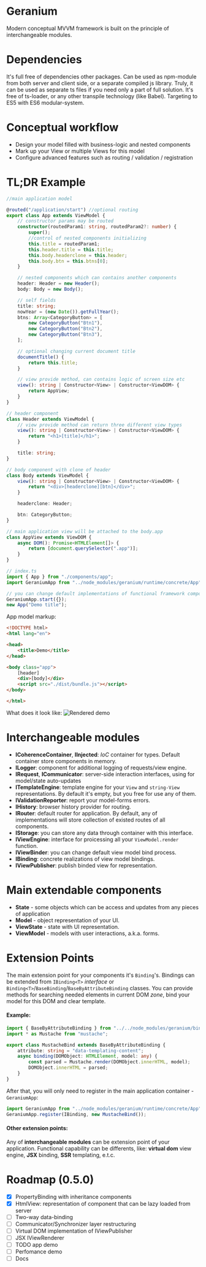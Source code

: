 # Geranium
Modern conceptual MVVM framework is built on the principle of interchangeable modules. 

# Dependencies
It's full free of dependencies other packages. Can be used as npm-module from both server and client side, or a separate compiled js library. Truly, it can be used as separate ts files if you need only a part of full solution. It's free of ts-loader, or any other transpile technology (like Babel). Targeting to ES5 with ES6 modular-system.

# Conceptual workflow

* Design your model filled with business-logic and nested components
* Mark up your View or multiple Views for this model
* Configure advanced features such as routing / validation / registration

# TL;DR Example

````typescript
//main application model

@routed("/application/start") //optional routing
export class App extends ViewModel {
    // constructor params may be routed
    constructor(routedParam1: string, routedParam2?: number) {
        super();
        //control of nested components initializing
        this.title = routedParam1;
        this.header.title = this.title;
        this.body.headerclone = this.header;
        this.body.btn = this.btns[0];
    }

    // nested components which can contains another components
    header: Header = new Header();
    body: Body = new Body();

    // self fields
    title: string;
    nowYear = (new Date()).getFullYear();
    btns: Array<CategoryButton> = [
        new CategoryButton("Btn1"),
        new CategoryButton("Btn2"),
        new CategoryButton("Btn3"),
    ];

    // optional changing current document title
    documentTitle() {
        return this.title;
    }

    // view provide method, can contains logic of screen size etc
    view(): string | Constructor<View> | Constructor<ViewDOM> {
        return AppView;
    }
}

// header component
class Header extends ViewModel {
    // view provide method can return three different view types
    view(): string | Constructor<View> | Constructor<ViewDOM> {
        return "<h1>[title]</h1>";
    }

    title: string;
}

// body component with clone of header
class Body extends ViewModel {
    view(): string | Constructor<View> | Constructor<ViewDOM> {
        return "<div>[headerclone][btn]</div>";
    }

    headerclone: Header;

    btn: CategoryButton;
}

// main application view will be attached to the body.app
class AppView extends ViewDOM {
    async DOM(): Promise<HTMLElement[]> {
        return [document.querySelector(".app")];
    }
}

// index.ts
import { App } from "./components/app";
import GeraniumApp from "../node_modules/geranium/runtime/concrete/App";

// you can change default implementations of functional framework components
GeraniumApp.start({});
new App("Demo title");

````
App model markup:

````html
<!DOCTYPE html>
<html lang="en">

<head>
    <title>Demo</title>
</head>

<body class="app">
    [header]
    <div>[body]</div>
    <script src="./dist/bundle.js"></script>
</body>

</html>
````

What does it look like:
![Rendered demo](https://raw.githubusercontent.com/anetegithub/geranium/master/docs/demorender.PNG)

# Interchangeable modules
* **ICoherenceContainer**, **IInjected**: *IoC* container for types. Default container store components in memory.
* **ILogger**: component for additional logging of requests/view engine.
* **IRequest**, **ICommunicator**: server-side interaction interfaces, using for model/state auto-updates
* **ITemplateEngine**: template engine for your `View` and `string-View` representations. By default it's empty, but you free for use any of them.
* **IValidationReporter**: report your model-forms errors.
* **IHistory**: browser history provider for routing.
* **IRouter**: default router for application. By default, any of implementations will store collection of existed routes of all components.
* **IStorage**: you can store any data through container with this interface.
* **IViewEngine**: interface for proicessing all your `ViewModel.render` function.
* **IViewBinder**: you can change default view model bind process.
* **IBinding**: concrete realizations of view model bindings.
* **IViewPublisher**: publish binded view for representation.

# Main extendable components
* **State** - some objects which can be access and updates from any pieces of application 
* **Model** - object representation of your UI.
* **ViewState** - state with UI representation.
* **ViewModel** - models with user interactions, a.k.a. forms.

# Extension Points
The main extension point for your components it's `Binding`'s. Bindings can be extended from `IBinding<T>` *interface* or `Binding<T>`/`BaseBinding`/`BaseByAttributeBinding` classes. You can provide methods for searching needed elements in current DOM *zone*, bind your model for this DOM and clear template.
#### Example:

````typescript
import { BaseByAttributeBinding } from "../../node_modules/geranium/binding/concrete/base/BaseByAttributeBinding";
import * as Mustache from "mustache";

export class MustacheBind extends BaseByAttributeBinding {
    attribute: string = "data-templating-content";
    async binding(DOMObject: HTMLElement, model: any) {
        const parsed = Mustache.render(DOMObject.innerHTML, model);
        DOMObject.innerHTML = parsed;
    }
}
````
After that, you will only need to register in the main application container - `GeraniumApp`:
````typescript
import GeraniumApp from "../node_modules/geranium/runtime/concrete/App";
GeraniumApp.register(IBinding, new MustacheBind());
````

#### Other extension points:
Any of **interchangeable modules** can be extension point of your application. Functional capability can be differents, like: **virtual dom** view engine, **JSX** binding, **SSR** templating, e.t.c.

# Roadmap (0.5.0)
- [x] PropertyBinding with inheritance components
- [x] HtmlView: representation of component that can be lazy loaded from server
- [ ] Two-way data-binding
- [ ] Communicator/Synchronizer layer restructuring
- [ ] Virtual DOM implementation of IViewPublisher
- [ ] JSX IViewRenderer
- [ ] TODO app demo
- [ ] Perfomance demo
- [ ] Docs